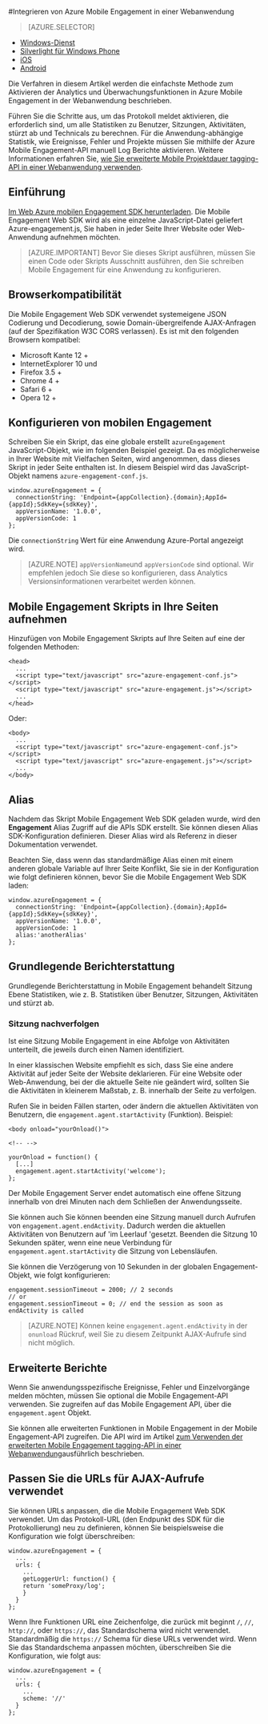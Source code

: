 <properties
    pageTitle="Integration von Azure Mobile Engagement Web SDK | Microsoft Azure"
    description="Die neuesten Updates und Verfahren zum Microsoft Azure Mobile Engagement Web SDK"
    services="mobile-engagement"
    documentationCenter="mobile"
    authors="piyushjo"
    manager="erikre"
    editor="" />

<tags
    ms.service="mobile-engagement"
    ms.workload="mobile"
    ms.tgt_pltfrm="web"
    ms.devlang="js"
    ms.topic="article"
    ms.date="02/29/2016"
    ms.author="piyushjo" />

#<a name="integrate-azure-mobile-engagement-in-a-web-application"></a>Integrieren von Azure Mobile Engagement in einer Webanwendung

> [AZURE.SELECTOR]
- [Windows-Dienst](mobile-engagement-windows-store-integrate-engagement.md)
- [Silverlight für Windows Phone](mobile-engagement-windows-phone-integrate-engagement.md)
- [iOS](mobile-engagement-ios-integrate-engagement.md)
- [Android](mobile-engagement-android-integrate-engagement.md)

Die Verfahren in diesem Artikel werden die einfachste Methode zum Aktivieren der Analytics und Überwachungsfunktionen in Azure Mobile Engagement in der Webanwendung beschrieben.

Führen Sie die Schritte aus, um das Protokoll meldet aktivieren, die erforderlich sind, um alle Statistiken zu Benutzer, Sitzungen, Aktivitäten, stürzt ab und Technicals zu berechnen. Für die Anwendung-abhängige Statistik, wie Ereignisse, Fehler und Projekte müssen Sie mithilfe der Azure Mobile Engagement-API manuell Log Berichte aktivieren. Weitere Informationen erfahren Sie, [wie Sie erweiterte Mobile Projektdauer tagging-API in einer Webanwendung verwenden](mobile-engagement-web-use-engagement-api.md).

## <a name="introduction"></a>Einführung

[Im Web Azure mobilen Engagement SDK herunterladen](http://aka.ms/P7b453).
Die Mobile Engagement Web SDK wird als eine einzelne JavaScript-Datei geliefert Azure-engagement.js, Sie haben in jeder Seite Ihrer Website oder Web-Anwendung aufnehmen möchten.

> [AZURE.IMPORTANT] Bevor Sie dieses Skript ausführen, müssen Sie einen Code oder Skripts Ausschnitt ausführen, den Sie schreiben Mobile Engagement für eine Anwendung zu konfigurieren.

## <a name="browser-compatibility"></a>Browserkompatibilität

Die Mobile Engagement Web SDK verwendet systemeigene JSON Codierung und Decodierung, sowie Domain-übergreifende AJAX-Anfragen (auf der Spezifikation W3C CORS verlassen). Es ist mit den folgenden Browsern kompatibel:

* Microsoft Kante 12 +
* InternetExplorer 10 und
* Firefox 3.5 +
* Chrome 4 +
* Safari 6 +
* Opera 12 +

## <a name="configure-mobile-engagement"></a>Konfigurieren von mobilen Engagement

Schreiben Sie ein Skript, das eine globale erstellt `azureEngagement` JavaScript-Objekt, wie im folgenden Beispiel gezeigt. Da es möglicherweise in Ihrer Website mit Vielfachen Seiten, wird angenommen, dass dieses Skript in jeder Seite enthalten ist. In diesem Beispiel wird das JavaScript-Objekt namens `azure-engagement-conf.js`.

    window.azureEngagement = {
      connectionString: 'Endpoint={appCollection}.{domain};AppId={appId};SdkKey={sdkKey}',
      appVersionName: '1.0.0',
      appVersionCode: 1
    };

Die `connectionString` Wert für eine Anwendung Azure-Portal angezeigt wird.

> [AZURE.NOTE] `appVersionName`und `appVersionCode` sind optional. Wir empfehlen jedoch Sie diese so konfigurieren, dass Analytics Versionsinformationen verarbeitet werden können.

## <a name="include-mobile-engagement-scripts-in-your-pages"></a>Mobile Engagement Skripts in Ihre Seiten aufnehmen
Hinzufügen von Mobile Engagement Skripts auf Ihre Seiten auf eine der folgenden Methoden:

    <head>
      ...
      <script type="text/javascript" src="azure-engagement-conf.js"></script>
      <script type="text/javascript" src="azure-engagement.js"></script>
      ...
    </head>

Oder:

    <body>
      ...
      <script type="text/javascript" src="azure-engagement-conf.js"></script>
      <script type="text/javascript" src="azure-engagement.js"></script>
      ...
    </body>

## <a name="alias"></a>Alias

Nachdem das Skript Mobile Engagement Web SDK geladen wurde, wird den **Engagement** Alias Zugriff auf die APIs SDK erstellt. Sie können diesen Alias SDK-Konfiguration definieren. Dieser Alias wird als Referenz in dieser Dokumentation verwendet.

Beachten Sie, dass wenn das standardmäßige Alias einen mit einem anderen globale Variable auf Ihrer Seite Konflikt, Sie sie in der Konfiguration wie folgt definieren können, bevor Sie die Mobile Engagement Web SDK laden:

    window.azureEngagement = {
      connectionString: 'Endpoint={appCollection}.{domain};AppId={appId};SdkKey={sdkKey}',
      appVersionName: '1.0.0',
      appVersionCode: 1
      alias:'anotherAlias'
    };

## <a name="basic-reporting"></a>Grundlegende Berichterstattung

Grundlegende Berichterstattung in Mobile Engagement behandelt Sitzung Ebene Statistiken, wie z. B. Statistiken über Benutzer, Sitzungen, Aktivitäten und stürzt ab.

### <a name="session-tracking"></a>Sitzung nachverfolgen

Ist eine Sitzung Mobile Engagement in eine Abfolge von Aktivitäten unterteilt, die jeweils durch einen Namen identifiziert.

In einer klassischen Website empfiehlt es sich, dass Sie eine andere Aktivität auf jeder Seite der Website deklarieren. Für eine Website oder Web-Anwendung, bei der die aktuelle Seite nie geändert wird, sollten Sie die Aktivitäten in kleinerem Maßstab, z. B. innerhalb der Seite zu verfolgen.

Rufen Sie in beiden Fällen starten, oder ändern die aktuellen Aktivitäten von Benutzern, die `engagement.agent.startActivity` (Funktion). Beispiel:

    <body onload="yourOnload()">

    <!-- -->

    yourOnload = function() {
      [...]
      engagement.agent.startActivity('welcome');
    };

Der Mobile Engagement Server endet automatisch eine offene Sitzung innerhalb von drei Minuten nach dem Schließen der Anwendungsseite.

Sie können auch Sie können beenden eine Sitzung manuell durch Aufrufen von `engagement.agent.endActivity`. Dadurch werden die aktuellen Aktivitäten von Benutzern auf 'im Leerlauf 'gesetzt.  Beenden die Sitzung 10 Sekunden später, wenn eine neue Verbindung für `engagement.agent.startActivity` die Sitzung von Lebensläufen.

Sie können die Verzögerung von 10 Sekunden in der globalen Engagement-Objekt, wie folgt konfigurieren:

    engagement.sessionTimeout = 2000; // 2 seconds
    // or
    engagement.sessionTimeout = 0; // end the session as soon as endActivity is called

> [AZURE.NOTE] Können keine `engagement.agent.endActivity` in der `onunload` Rückruf, weil Sie zu diesem Zeitpunkt AJAX-Aufrufe sind nicht möglich.

## <a name="advanced-reporting"></a>Erweiterte Berichte

Wenn Sie anwendungsspezifische Ereignisse, Fehler und Einzelvorgänge melden möchten, müssen Sie optional die Mobile Engagement-API verwenden. Sie zugreifen auf das Mobile Engagement API, über die `engagement.agent` Objekt.

Sie können alle erweiterten Funktionen in Mobile Engagement in der Mobile Engagement-API zugreifen. Die API wird im Artikel [zum Verwenden der erweiterten Mobile Engagement tagging-API in einer Webanwendung](mobile-engagement-web-use-engagement-api.md)ausführlich beschrieben.

## <a name="customize-the-urls-used-for-ajax-calls"></a>Passen Sie die URLs für AJAX-Aufrufe verwendet

Sie können URLs anpassen, die die Mobile Engagement Web SDK verwendet. Um das Protokoll-URL (den Endpunkt des SDK für die Protokollierung) neu zu definieren, können Sie beispielsweise die Konfiguration wie folgt überschreiben:

    window.azureEngagement = {
      ...
      urls: {
        ...        
        getLoggerUrl: function() {
        return 'someProxy/log';
        }
      }
    };

Wenn Ihre Funktionen URL eine Zeichenfolge, die zurück mit beginnt `/`, `//`, `http://`, oder `https://`, das Standardschema wird nicht verwendet. Standardmäßig die `https://` Schema für diese URLs verwendet wird. Wenn Sie das Standardschema anpassen möchten, überschreiben Sie die Konfiguration, wie folgt aus:

    window.azureEngagement = {
      ...
      urls: {
        ...      
        scheme: '//'
      }
    };
